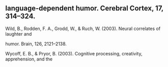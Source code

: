 ## language-dependent humor. Cerebral Cortex, 17, 314–324.

Wild, B., Rodden, F. A., Grodd, W., & Ruch, W. (2003). Neural correlates of laughter and

humor. Brain, 126, 2121–2138.

Wycoff, E. B., & Pryor, B. (2003). Cognitive processing, creativity, apprehension, and the